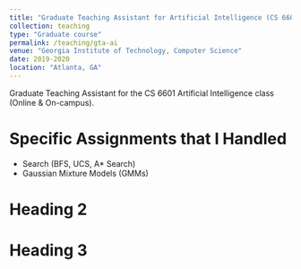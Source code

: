 ```yaml
---
title: "Graduate Teaching Assistant for Artificial Intelligence (CS 6601)"
collection: teaching
type: "Graduate course"
permalink: /teaching/gta-ai
venue: "Georgia Institute of Technology, Computer Science"
date: 2019-2020
location: "Atlanta, GA"
---
```


Graduate Teaching Assistant for the CS 6601 Artificial Intelligence class (Online & On-campus).

Specific Assignments that I Handled
======
- Search (BFS, UCS, A* Search)
- Gaussian Mixture Models (GMMs)

Heading 2
======

Heading 3
======
